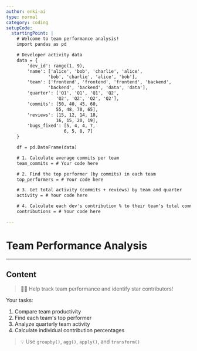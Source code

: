 ```yaml
---
author: enki-ai
type: normal
category: coding
setupCode:
  startingPoint: |
    # Welcome to team performance analysis!
    import pandas as pd

    # Developer activity data
    data = {
        'dev_id': range(1, 9),
        'name': ['alice', 'bob', 'charlie', 'alice',
                'bob', 'charlie', 'alice', 'bob'],
        'team': ['frontend', 'frontend', 'frontend', 'backend',
                'backend', 'backend', 'data', 'data'],
        'quarter': ['Q1', 'Q1', 'Q1', 'Q2',
                   'Q2', 'Q2', 'Q2', 'Q2'],
        'commits': [50, 40, 45, 60,
                   55, 48, 70, 65],
        'reviews': [15, 12, 14, 18,
                   16, 15, 20, 19],
        'bugs_fixed': [5, 4, 4, 7,
                      6, 5, 8, 7]
    }

    df = pd.DataFrame(data)

    # 1. Calculate average commits per team
    team_commits = # Your code here

    # 2. Find the top performer (by commits) in each team
    top_performers = # Your code here

    # 3. Get total activity (commits + reviews) by team and quarter
    activity = # Your code here

    # 4. Calculate each dev's contribution % to their team's total commits
    contributions = # Your code here

---
```


# Team Performance Analysis

---

## Content

> 👩‍💻 Help track team performance and identify star contributors!

Your tasks:
1. Compare team productivity
2. Find each team's top performer
3. Analyze quarterly team activity
4. Calculate individual contribution percentages

> 💡 Use `groupby()`, `agg()`, `apply()`, and `transform()` 